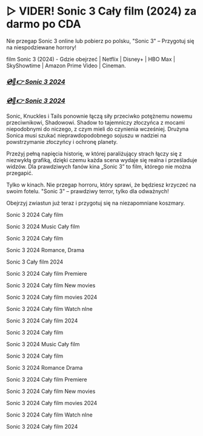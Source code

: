 # ▷ VIDER! Sonic 3 Cały film (2024) za darmo po CDA



Nie przegap Sonic 3 online lub pobierz po polsku, "Sonic 3" – Przygotuj się na niespodziewane horrory!

film Sonic 3 (2024) - Gdzie obejrzeć | Netflix | Disney+ | HBO Max | SkyShowtime | Amazon Prime Video | Cineman.


### [***💿🎥👉 Sonic 3 2024***](http://r-movies.com/pl/movie/939243/sonic-the-hedgehog-3-codepl)

### [***💿🎥👉 Sonic 3 2024***](http://r-movies.com/pl/movie/939243/sonic-the-hedgehog-3-codepl)


Sonic, Knuckles i Tails ponownie łączą siły przeciwko potężnemu nowemu przeciwnikowi, Shadowowi. Shadow to tajemniczy złoczyńca z mocami niepodobnymi do niczego, z czym mieli do czynienia wcześniej. Drużyna Sonica musi szukać nieprawdopodobnego sojuszu w nadziei na powstrzymanie złoczyńcy i ochronę planety.

Przeżyj pełną napięcia historię, w której paraliżujący strach łączy się z niezwykłą grafiką, dzięki czemu każda scena wydaje się realna i prześladuje widzów. Dla prawdziwych fanów kina „Sonic 3” to film, którego nie można przegapić.

Tylko w kinach. Nie przegap horroru, który sprawi, że będziesz krzyczeć na swoim fotelu. "Sonic 3" – prawdziwy terror, tylko dla odważnych!

Obejrzyj zwiastun już teraz i przygotuj się na niezapomniane koszmary.

Sonic 3 2024 Cały film

Sonic 3 2024 Music Cały film

Sonic 3 2024 Cały film

Sonic 3 2024 Romance, Drama

Sonic 3 Cały film 2024

Sonic 3 2024 Cały film Premiere

Sonic 3 2024 Cały film New movies

Sonic 3 2024 Cały film movies 2024

Sonic 3 2024 Cały film Watch nlne

Sonic 3 2024 Cały film 2024

Sonic 3 2024 Cały film

Sonic 3 2024 Music Cały film

Sonic 3 2024 Cały film

Sonic 3 2024 Romance Drama

Sonic 3 2024 Cały film Premiere

Sonic 3 2024 Cały film New movies

Sonic 3 2024 Cały film movies 2024

Sonic 3 2024 Cały film Watch nlne

Sonic 3 2024 Cały film 2024
